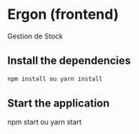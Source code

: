 # Ergon (frontend)

Gestion de Stock

## Install the dependencies
```bash
npm install ou yarn install 
```

## Start the application

npm start ou yarn start 

